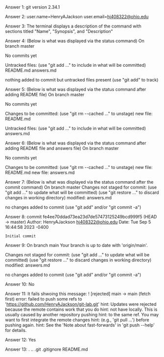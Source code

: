 Answer 1: git version 2.34.1

Answer 2: user.name=HenryAJackson
user.email=hj408322@ohio.edu

Answer 3: The terminal displays a description of the command with sections titled "Name", "Synopsis", and "Description"


Answer 4: (Below is what was displayed via the status command)
On branch master

No commits yet

Untracked files:
  (use "git add <file>..." to include in what will be committed)
        README.md
        answers.md

nothing added to commit but untracked files present (use "git add" to track)


Answer 5: (Below is what was displayed via the status command after adding README file)
On branch master

No commits yet

Changes to be committed:
  (use "git rm --cached <file>..." to unstage)
        new file:   README.md

Untracked files:
  (use "git add <file>..." to include in what will be committed)
        answers.md


Answer 6: (Below is what was displayed via the status command after adding README file and answers file)
On branch master

No commits yet

Changes to be committed:
  (use "git rm --cached <file>..." to unstage)
        new file:   README.md
        new file:   answers.md

Answer 7: (Below is what was displayed via the status command after the commit command)
On branch master
Changes not staged for commit:
  (use "git add <file>..." to update what will be committed)
  (use "git restore <file>..." to discard changes in working directory)
        modified:   answers.md

no changes added to commit (use "git add" and/or "git commit -a")

Answer 8:
commit fe4ee70ddad73ea23d7de57473125249bcd999f5 (HEAD -> master)
Author: HenryAJackson <hj408322@ohio.edu>
Date:   Tue Sep 5 16:44:58 2023 -0400

    Initial commit

Answer 9: 
On branch main
Your branch is up to date with 'origin/main'.

Changes not staged for commit:
  (use "git add <file>..." to update what will be committed)
  (use "git restore <file>..." to discard changes in working directory)
        modified:   answers.md

no changes added to commit (use "git add" and/or "git commit -a")

Answer 10: No

Answer 11: It fails shwoing this message:
! [rejected]        main -> main (fetch first)
error: failed to push some refs to 'https://github.com/HenryAJackson/git-lab.git'
hint: Updates were rejected because the remote contains work that you do
hint: not have locally. This is usually caused by another repository pushing
hint: to the same ref. You may want to first integrate the remote changes
hint: (e.g., 'git pull ...') before pushing again.
hint: See the 'Note about fast-forwards' in 'git push --help' for details.

Answer 12: Yes

Answer 13: .  ..  .git  .gitignore  README.md
